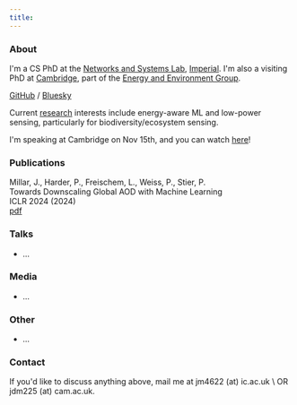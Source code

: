 ```yaml
---
title: 
---
```


<link rel="stylesheet" href="style.css">

### About

I'm a CS PhD at the [Networks and Systems Lab](https://netsys.doc.ic.ac.uk), [Imperial](https://www.imperial.ac.uk/computing/). I'm also a visiting PhD at [Cambridge](https://www.cst.cam.ac.uk), part of the [Energy and Environment Group](https://www.cst.cam.ac.uk/research/eeg). 

[GitHub](https://github.com/j0shmillar) / [Bluesky](https://bsky.app/profile/jdmillar.bsky.social)

Current [research](https://www.cst.cam.ac.uk/news/meet-terra-ai-aiming-map-terrestrial-life-planet) interests include energy-aware ML and low-power sensing, particularly for biodiversity/ecosystem sensing.

I'm speaking at Cambridge on Nov 15th, and you can watch [here](https://cl-cam-ac-uk.zoom.us/j/4361570789?pwd=Nkl2T3ZLaTZwRm05bzRTOUUxY3Q4QT09&amp;from=addon)!

### Publications

Millar, J., Harder, P., Freischem, L., Weiss, P., Stier, P. \
Towards Downscaling Global AOD with Machine Learning \
ICLR 2024 (2024) \
[pdf](https://s3.us-east-1.amazonaws.com/climate-change-ai/papers/iclr2024/20/paper.pdf)

### Talks

*   ... 

### Media

*   ... 

### Other 

*   ... 

<!-- *   *Hiking and Running.* I endorse the [philosophical manifesto](https://www.harukimurakami.com/book/what-i-talk-about-when-i-talk-about-running-a-memoir) by Murakami about running. I try to expand this in different landscapes. Sometimes, I track my running activity on [Strava](https://www.strava.com/athletes/13042082). -->

### Contact

If you'd like to discuss anything above, mail me at jm4622 (at) ic.ac.uk \ 
OR jdm225 (at) cam.ac.uk. 

